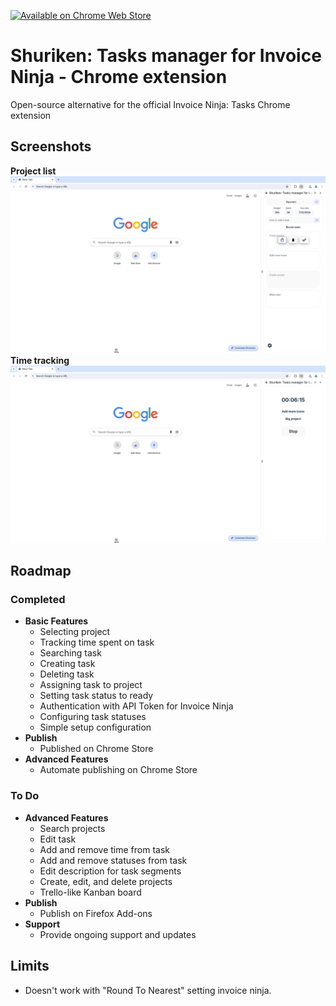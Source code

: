 [![Available on Chrome Web Store](https://storage.googleapis.com/web-dev-uploads/image/WlD8wC6g8khYWPJUsQceQkhXSlv1/tbyBjqi7Zu733AAKA5n4.png)](https://chromewebstore.google.com/detail/shuriken-tasks-manager-fo/mhebmjhmfpinkgpmfklckaphadljbpcp)

# Shuriken: Tasks manager for Invoice Ninja - Chrome extension

Open-source alternative for the official Invoice Ninja: Tasks Chrome extension

## Screenshots

**Project list**
![screenshot](/screenshots/project-list.png)
**Time tracking**
![screenshot](/screenshots/time-tracking.png)

## Roadmap

### Completed

-   **Basic Features**
    -   Selecting project
    -   Tracking time spent on task
    -   Searching task
    -   Creating task
    -   Deleting task
    -   Assigning task to project
    -   Setting task status to ready
    -   Authentication with API Token for Invoice Ninja
    -   Configuring task statuses
    -   Simple setup configuration
-   **Publish**
    -   Published on Chrome Store
-   **Advanced Features**
    -   Automate publishing on Chrome Store

### To Do

-   **Advanced Features**
    -   Search projects
    -   Edit task
    -   Add and remove time from task
    -   Add and remove statuses from task
    -   Edit description for task segments
    -   Create, edit, and delete projects
    -   Trello-like Kanban board
-   **Publish**
    -   Publish on Firefox Add-ons
-   **Support**
    -   Provide ongoing support and updates

## Limits

-   Doesn't work with "Round To Nearest" setting invoice ninja.
